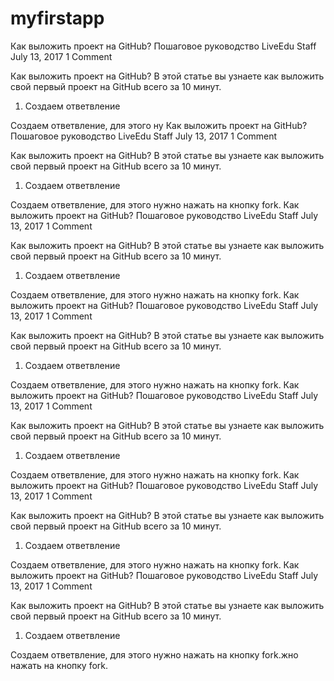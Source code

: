 # myfirstapp
Как выложить проект на GitHub? Пошаговое руководство
LiveEdu Staff July 13, 2017 1 Comment

Как выложить проект на GitHub? В этой статье вы узнаете как выложить свой первый проект на  GitHub всего за 10 минут.
1. Создаем ответвление

Создаем ответвление, для этого ну
Как выложить проект на GitHub? Пошаговое руководство
LiveEdu Staff July 13, 2017 1 Comment

Как выложить проект на GitHub? В этой статье вы узнаете как выложить свой первый проект на  GitHub всего за 10 минут.
1. Создаем ответвление

Создаем ответвление, для этого нужно нажать на кнопку fork.
Как выложить проект на GitHub? Пошаговое руководство
LiveEdu Staff July 13, 2017 1 Comment

Как выложить проект на GitHub? В этой статье вы узнаете как выложить свой первый проект на  GitHub всего за 10 минут.
1. Создаем ответвление

Создаем ответвление, для этого нужно нажать на кнопку fork.
Как выложить проект на GitHub? Пошаговое руководство
LiveEdu Staff July 13, 2017 1 Comment

Как выложить проект на GitHub? В этой статье вы узнаете как выложить свой первый проект на  GitHub всего за 10 минут.
1. Создаем ответвление

Создаем ответвление, для этого нужно нажать на кнопку fork.
Как выложить проект на GitHub? Пошаговое руководство
LiveEdu Staff July 13, 2017 1 Comment

Как выложить проект на GitHub? В этой статье вы узнаете как выложить свой первый проект на  GitHub всего за 10 минут.
1. Создаем ответвление

Создаем ответвление, для этого нужно нажать на кнопку fork.
Как выложить проект на GitHub? Пошаговое руководство
LiveEdu Staff July 13, 2017 1 Comment

Как выложить проект на GitHub? В этой статье вы узнаете как выложить свой первый проект на  GitHub всего за 10 минут.
1. Создаем ответвление

Создаем ответвление, для этого нужно нажать на кнопку fork.
Как выложить проект на GitHub? Пошаговое руководство
LiveEdu Staff July 13, 2017 1 Comment

Как выложить проект на GitHub? В этой статье вы узнаете как выложить свой первый проект на  GitHub всего за 10 минут.
1. Создаем ответвление

Создаем ответвление, для этого нужно нажать на кнопку fork.жно нажать на кнопку fork.
